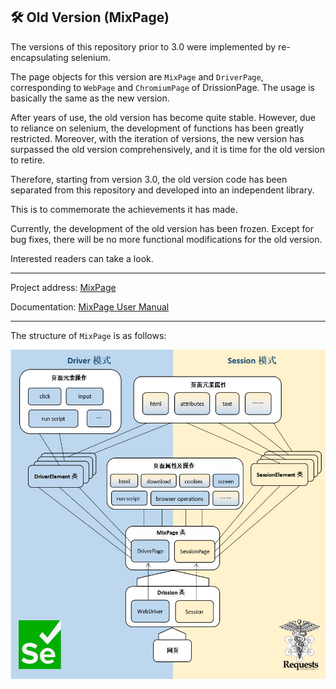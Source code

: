 🛠 Old Version (MixPage)
---

The versions of this repository prior to 3.0 were implemented by re-encapsulating selenium.

The page objects for this version are `MixPage` and `DriverPage`, corresponding to `WebPage` and `ChromiumPage` of DrissionPage. The usage is basically the same as the new version.

After years of use, the old version has become quite stable. However, due to reliance on selenium, the development of functions has been greatly restricted. Moreover, with the iteration of versions, the new version has surpassed the old version comprehensively, and it is time for the old version to retire.

Therefore, starting from version 3.0, the old version code has been separated from this repository and developed into an independent library.

This is to commemorate the achievements it has made.

Currently, the development of the old version has been frozen. Except for bug fixes, there will be no more functional modifications for the old version.

Interested readers can take a look.

---

Project address: [MixPage](https://gitee.com/g1879/MixPage)

Documentation: [MixPage User Manual](http://g1879.gitee.io/mixpage)

---

The structure of `MixPage` is as follows:

![](../imgs/mixpage.jpg)

